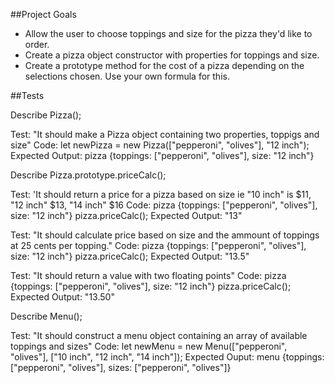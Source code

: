 ##Project Goals
* Allow the user to choose toppings and size for the pizza they'd like to order.
* Create a pizza object constructor with properties for toppings and size.
* Create a prototype method for the cost of a pizza depending on the selections chosen. Use your own formula for this.

##Tests

Describe Pizza();

Test: "It should make a Pizza object containing two properties, toppigs and size"
Code: let newPizza = new Pizza(["pepperoni", "olives"], "12 inch");
Expected Output: pizza {toppings: ["pepperoni", "olives"], size: "12 inch"}

Describe Pizza.prototype.priceCalc();

Test: 'It should return a price for a pizza based on size ie "10 inch" is $11, "12 inch" $13, "14 inch" $16 
Code:  pizza {toppings: ["pepperoni", "olives"], size: "12 inch"} pizza.priceCalc();
Expected Output: "13"

Test: "It should calculate price based on size and the ammount of toppings at 25 cents per topping."
Code:  pizza {toppings: ["pepperoni", "olives"], size: "12 inch"} pizza.priceCalc();
Expected Output: "13.5"

Test: "It should return a value with two floating points"
Code:  pizza {toppings: ["pepperoni", "olives"], size: "12 inch"} pizza.priceCalc();
Expected Output: "13.50"

Describe Menu();

Test: "It should construct a menu object containing an array of available toppings and sizes"
Code: let newMenu = new Menu(["pepperoni", "olives"], ["10 inch", "12 inch", "14 inch"]);
Expected Ouput: menu {toppings: ["pepperoni", "olives"], sizes: ["pepperoni", "olives"]}
